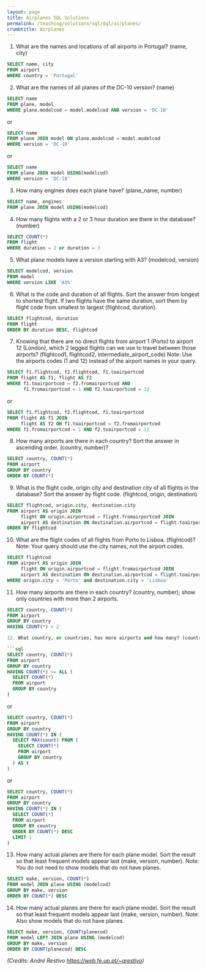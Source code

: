 ```yaml
---
layout: page
title: Airplanes SQL Solutions
permalink: /teaching/solutions/sql/dql/airplanes/
crumbtitle: Airplanes
---
```



1. What are the names and locations of all airports in Portugal? (name, city)

```sql
SELECT name, city
FROM airport
WHERE country = 'Portugal'
````

2. What are the names of all planes of the DC-10 version? (name)

```sql
SELECT name
FROM plane, model
WHERE plane.modelcod = model.modelcod AND version = 'DC-10'
```

or

```sql
SELECT name
FROM plane JOIN model ON plane.modelcod = model.modelcod
WHERE version = 'DC-10'
```

or

```sql
SELECT name
FROM plane JOIN model USING(modelcod)
WHERE version = 'DC-10'
```

3. How many engines does each plane have? (plane_name, number)

```sql
SELECT name, engines
FROM plane JOIN model USING(modelcod)
```

4. How many flights with a 2 or 3 hour duration are there in the database? (number)

```sql
SELECT COUNT(*)
FROM flight
WHERE duration = 2 or duration = 3
```

5. What plane models have a version starting with A3? (modelcod, version)

```sql
SELECT modelcod, version
FROM model
WHERE version LIKE 'A3%'
```


6. What is the code and duration of all flights. Sort the answer from longest to shortest flight. If two flights have the same duration, sort them by flight code from smallest to largest (flightcod, duration).

```sql
SELECT flightcod, duration
FROM flight
ORDER BY duration DESC, flightcod
```

7. Knowing that there are no direct flights from airport 1 (Porto) to airport 12 (London), which 2 legged flights can we use to travel between those airports? (flightcod1, flightcod2, intermediate_airport_code) Note: Use the airports codes (1 and 12) instead of the airport names in your query.

```sql
SELECT f1.flightcod, f2.flightcod, f1.toairportcod
FROM flight AS f1, flight AS f2
WHERE f1.toairportcod = f2.fromairportcod AND
      f1.fromairportcod = 1 AND f2.toairportcod = 12
```

or

```sql
SELECT f1.flightcod, f2.flightcod, f1.toairportcod
FROM flight AS f1 JOIN
     flight AS f2 ON f1.toairportcod = f2.fromairportcod
WHERE f1.fromairportcod = 1 AND f2.toairportcod = 12
```

8. How many airports are there in each country? Sort the answer in ascending order. (country, number)?

```sql
SELECT country, COUNT(*)
FROM airport
GROUP BY country
ORDER BY COUNT(*)
```

9. What is the flight code, origin city and destination city of all flights in the database? Sort the answer by flight code. (flightcod, origin, destination)

```sql
SELECT flightcod, origin.city, destination.city
FROM airport AS origin JOIN
     flight ON origin.airportcod = flight.fromairportcod JOIN
     airport AS destination ON destination.airportcod = flight.toairportcod
ORDER BY flightcod
```

10. What are the flight codes of all flights from Porto to Lisboa. (flightcod)? Note: Your query should use the city names, not the airport codes.

```sql
SELECT flightcod
FROM airport AS origin JOIN
     flight ON origin.airportcod = flight.fromairportcod JOIN
     airport AS destination ON destination.airportcod = flight.toairportcod
WHERE origin.city = 'Porto' and destination.city = 'Lisboa'
```

11. How many airports are there in each country? (country, number); show only countries with more than 2 airports.

```sql
SELECT country, COUNT(*)
FROM airport
GROUP BY country
HAVING COUNT(*) > 2

12. What country, or countries, has more airports and how many? (country, number)

```sql
SELECT country, COUNT(*)
FROM airport
GROUP BY country
HAVING COUNT(*) >= ALL (
  SELECT COUNT(*)
  FROM airport
  GROUP BY country
)
```

or

```sql
SELECT country, COUNT(*)
FROM airport
GROUP BY country
HAVING COUNT(*) IN (
  SELECT MAX(count) FROM (
    SELECT COUNT(*)
    FROM airport
    GROUP BY country
  ) AS t
)
```

or

```sql
SELECT country, COUNT(*)
FROM airport
GROUP BY country
HAVING COUNT(*) IN (
  SELECT COUNT(*)
  FROM airport
  GROUP BY country
  ORDER BY COUNT(*) DESC
  LIMIT 1
)
```

13. How many actual planes are there for each plane model. Sort the result so that least frequent models appear last (make, version, number). Note: You do not need to show models that do not have planes.

```sql
SELECT make, version, COUNT(*)
FROM model JOIN plane USING (modelcod)
GROUP BY make, version
ORDER BY COUNT(*) DESC
```

14. How many actual planes are there for each plane model. Sort the result so that least frequent models appear last (make, version, number). Note: Also show models that do not have planes.

```sql
SELECT make, version, COUNT(planecod)
FROM model LEFT JOIN plane USING (modelcod)
GROUP BY make, version
ORDER BY COUNT(planecod) DESC
```

*(Credits: André Restivo https://web.fe.up.pt/~arestivo)*
